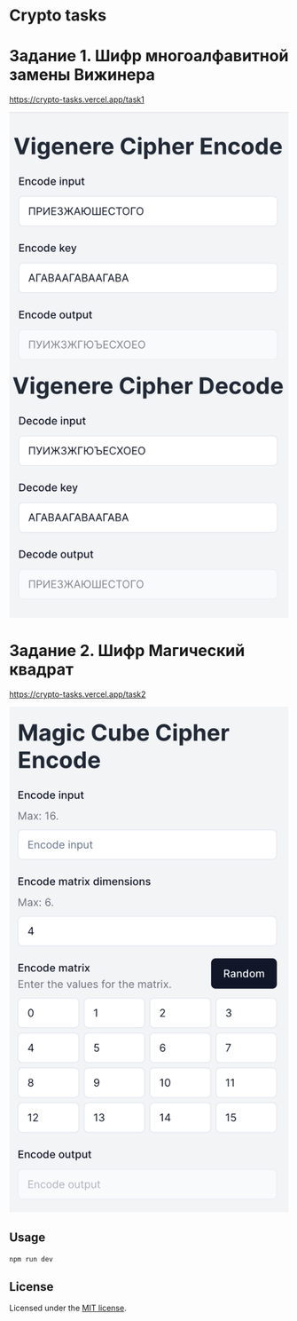 # Crypto tasks

# Задание 1. Шифр многоалфавитной замены Вижинера

https://crypto-tasks.vercel.app/task1

<img src="screenshots/1.png"></img>

# Задание 2. Шифр Магический квадрат

https://crypto-tasks.vercel.app/task2

<img src="screenshots/2.png"></img>

## Usage

```bash
npm run dev
```

## License

Licensed under the [MIT license](https://github.com/shadcn/ui/blob/main/LICENSE.md).
